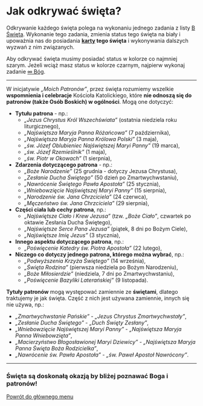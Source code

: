 # Jak odkrywać święta?
Odkrywanie każdego święta polega na wykonaniu jednego zadania z listy [<span class="status status-list"><span class="status status-white">B</span> Święta</span>](swieta.md). Wykonanie tego zadania, zmienia status tego święta na <span class="status status-white">biały</span> i upoważnia nas do posiadania **[karty](karty_kolekcjonerskie.md) tego święta** i wykonywania dalszych wyzwań z nim związanych.

Aby odkrywać święta musimy posiadać status w kolorze co najmniej <span class="status status-gray">szarym</span>. Jeżeli wciąż masz status w kolorze <span class="status status-black">czarnym</span>, najpierw wykonaj zadanie [<span class="status status-list"><span class="status status-gray">∞</span> Bóg</span>](bog.md).

---
W inicjatywie _„Moich Patronów”_, przez święta rozumiemy wszelkie **wspomnienia i celebracje** Kościoła Katolickiego, które **nie odnoszą się do patronów (także Osób Boskich) w ogólności**. Mogą one dotyczyć:
- **Tytułu patrona** - np.:
  - _„Jezus Chrystus Król Wszechświata”_ (ostatnia niedziela roku liturgicznego),
  - _„Najświętsza Maryja Panna Różańcowa”_ (7 października),
  - _„Najświętsza Maryja Panna Królowa Polski”_ (3 maja),
  - _„św. Józef Oblubieniec Najświętszej Maryi Panny”_ (19 marca),
  - _„św. Józef Rzemieślnik”_ (1 maja),
  - _„św. Piotr w Okowach”_ (1 sierpnia),
- **Zdarzenia dotyczącego patrona** - np.:
  - _„Boże Narodzenie”_ (25 grudnia - dotyczy Jezusa Chrystusa),
  - _„Zesłanie Ducha Świętego”_ (50 dzień po Zmartwychwstaniu),
  - _„Nawrócenie Świętego Pawła Apostoła”_ (25 stycznia),
  - _„Wniebowzięcie Najświętszej Maryi Panny”_ (15 sierpnia),
  - _„Narodzenie św. Jana Chrzciciela”_ (24 czerwca),
  - _„Męczeństwo św. Jana Chrzciciela”_ (29 sierpnia),
- **Części ciała lub cechy patrona**, np.:
  - _„Najświętsze Ciało i Krew Jezusa”_ (tzw. _„Boże Ciało”_, czwartek po oktawie Zesłania Ducha Świętego),
  - _„Najświętsze Serce Pana Jezusa”_ (piątek, 8 dni po Bożym Ciele),
  - _„Najświętsze Imię Jezus”_ (3 stycznia),
- **Innego aspektu dotyczącego patrona**, np.:
  - _„Poświęcenie Katedry św. Piotra Apostoła”_ (22 lutego),
- **Niczego co dotyczy jednego patrona, którego można wybrać**, np.:
  - _„Podwyższenia Krzyża Świętego”_ (14 września),
  - _„Święta Rodzina”_ (pierwsza niedziela po Bożym Narodzeniu),
  - _„Boże Miłosierdzie”_ (niedziela, 7 dni po Zmartwychwstaniu),
  - _„Poświęcenie Bazyliki Laterańskiej”_ (9 listopada).

**Tytuły patronów** mogą występować zamiennie ze **świętami**, dlatego traktujemy je jak święta. Część z nich jest używana zamiennie, innych się nie używa, np.:
  - _„Zmartwychwstanie Pańskie”_ - _„Jezus Chrystus Zmartwychwstały”_,
  - _„Zesłanie Ducha Świętego”_ - _„Duch Święty Zesłany”_,
  - _„Wniebowzięcie Najświętszej Maryi Panny”_ - _„Najświętsza Maryja Panna Wniebowzięta”_,
  - _„Macierzyństwo Błogosławionej Maryi Dziewicy”_ - _„Najświętsza Maryja Panna Święta Boża Rodzicielka”_,
  - _„Nawrócenie św. Pawła Apostoła”_ - _„św. Paweł Apostoł Nawrócony”_.
---
### <div class="colored centered">Święta są doskonałą okazją by bliżej poznawać Boga i patronów!</div>

[Powrót do głównego menu](index.md)
